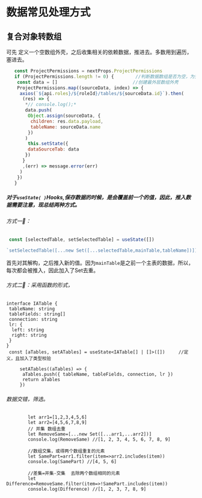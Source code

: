 # 数据常见处理方式

## 复合对象转数组

可先 定义一个空数组外壳，之后收集相关的依赖数据，推进去。多数用到遍历，塞进去。

```js
   const ProjectPermissions = nextProps.ProjectPermissions
   if (ProjectPermissions.length != 0) {        //判断数据数组是否为空，为空就不执行了，react很严                                                   格的，为空继续弄就会报错
​    const data = []							//创建最外层数组外壳
​    ProjectPermissions.map((sourceData, index) => {
​     axios(`${api.roles}/${roleId}/tables/${sourceData.id}`).then(
​      (res) => {
​       *// console.log();*
​       data.push(
​        Object.assign(sourceData, {
​         children: res.data.payload,
​         tableName: sourceData.name
​        })
​       )
​        this.setState({
​        dataSourceTab: data
​       })
​      }
​      ,(err) => message.error(err)
​     )
​    })
   }
```

##### 对于`useState( )`Hooks,保存数据的时候，是会覆盖前一个的值，因此，推入数据需要注意，现总结两种方式。

###### 方式一:rocket:：

```js
 const [selectedTable, setSelectedTable] = useState([])   

`setSelectedTable([...new Set([...selectedTable,mainTable,tableName])])
```

首先对其解构，之后推入新的值。因为`mainTable`是之前一个主表的数据，所以，每次都会被推入，因此加入了Set去重。

###### 方式二:rocket:：采用函数的形式，

```tsx
interface IATable {
 tableName: string
 tableFields: string[]
 connection: string
 lr: {
  left: string
  right: string
 }
}
 const [aTables, setATables] = useState<IATable[] | []>([])     //定义，且加入了类型校验
 
​     setATables((aTables) => {
​      aTables.push({ tableName, tableFields, connection, lr })
​      return aTables
​     })
```

###### 数据交错，筛选。

```
        let arr1=[1,2,3,4,5,6]
        let arr2=[4,5,6,7,8,9]
        // 并集 数组去重 
        let RemoveSame=[...new Set([...arr1,...arr2])]
        console.log(RemoveSame) //[1, 2, 3, 4, 5, 6, 7, 8, 9]

        //数组交集，或得两个数组重复的元素
        let SamePart=arr1.filter(item=>arr2.includes(item))
        console.log(SamePart) //[4, 5, 6]

        //差集=并集-交集  去除两个数组相同的元素
        let Difference=RemoveSame.filter(item=>!SamePart.includes(item))
        console.log(Difference) //[1, 2, 3, 7, 8, 9]
```